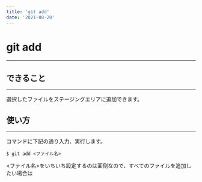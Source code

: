 ```yaml
---
title: 'git add'
date: '2021-08-20'
---
```


# git add
---

## できること
---

選択したファイルをステージングエリアに追加できます。

## 使い方
---

コマンドに下記の通り入力、実行します。

    $ git add <ファイル名>

<ファイル名>をいちいち設定するのは面倒なので、すべてのファイルを追加したい場合は

    